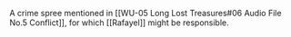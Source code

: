 A crime spree mentioned in [[WU-05 Long Lost Treasures#06 Audio File No.5 Conflict]], for which [[Rafayel]] might be responsible.